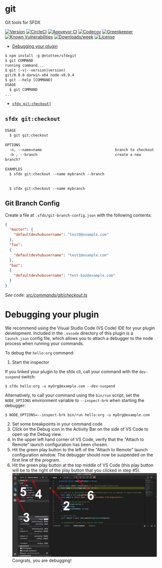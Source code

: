 git
===

Git tools for SFDX

[![Version](https://img.shields.io/npm/v/git.svg)](https://npmjs.org/package/git)
[![CircleCI](https://circleci.com/gh/dev/git/tree/master.svg?style=shield)](https://circleci.com/gh/dev/git/tree/master)
[![Appveyor CI](https://ci.appveyor.com/api/projects/status/github/dev/git?branch=master&svg=true)](https://ci.appveyor.com/project/heroku/git/branch/master)
[![Codecov](https://codecov.io/gh/dev/git/branch/master/graph/badge.svg)](https://codecov.io/gh/dev/git)
[![Greenkeeper](https://badges.greenkeeper.io/dev/git.svg)](https://greenkeeper.io/)
[![Known Vulnerabilities](https://snyk.io/test/github/dev/git/badge.svg)](https://snyk.io/test/github/dev/git)
[![Downloads/week](https://img.shields.io/npm/dw/git.svg)](https://npmjs.org/package/git)
[![License](https://img.shields.io/npm/l/git.svg)](https://github.com/dev/git/blob/master/package.json)

<!-- toc -->
* [Debugging your plugin](#debugging-your-plugin)
<!-- tocstop -->
<!-- install -->
<!-- usage -->
```sh-session
$ npm install -g @ntotten/sfdxgit
$ git COMMAND
running command...
$ git (-v|--version|version)
git/0.0.0 darwin-x64 node-v8.9.4
$ git --help [COMMAND]
USAGE
  $ git COMMAND
...
```
<!-- usagestop -->
<!-- commands -->
* [`sfdx git:checkout]`](#git-helloorg-file)

## `sfdx git:checkout`

```
USAGE
  $ git git:checkout

OPTIONS
  -n, --name=name                                  branch to checkout
  -b , --branch                                    create a new branch?

EXAMPLES
  $ sfdx git:checkout --name mybranch --branch 
  

  $ sfdx git:checkout --name mybranch
```

## Git Branch Config
Create a file at `.sfdx/git-branch-config.json` with the following contents:

```json
{
  "master": {
    "defaultdevhubusername": "test0@example.com"
  },
  "foo":
  {
    "defaultdevhubusername": "test1@example.com"
  },
  "baz":
  {
    "defaultdevhubusername": "test-baz@example.com"
  }
}
```

_See code: [src/commands/git/checkout.ts](https://github.com/ntotten/sfdxgit/blob/v0.0.0/src/commands/git/checkout.ts)_
<!-- commandsstop -->
<!-- debugging-your-plugin -->
# Debugging your plugin
We recommend using the Visual Studio Code (VS Code) IDE for your plugin development. Included in the `.vscode` directory of this plugin is a `launch.json` config file, which allows you to attach a debugger to the node process when running your commands.

To debug the `hello:org` command: 
1. Start the inspector
  
If you linked your plugin to the sfdx cli, call your command with the `dev-suspend` switch: 
```sh-session
$ sfdx hello:org -u myOrg@example.com --dev-suspend
```
  
Alternatively, to call your command using the `bin/run` script, set the `NODE_OPTIONS` environment variable to `--inspect-brk` when starting the debugger:
```sh-session
$ NODE_OPTIONS=--inspect-brk bin/run hello:org -u myOrg@example.com
```

2. Set some breakpoints in your command code
3. Click on the Debug icon in the Activity Bar on the side of VS Code to open up the Debug view.
4. In the upper left hand corner of VS Code, verify that the "Attach to Remote" launch configuration has been chosen.
5. Hit the green play button to the left of the "Attach to Remote" launch configuration window. The debugger should now be suspended on the first line of the program. 
6. Hit the green play button at the top middle of VS Code (this play button will be to the right of the play button that you clicked in step #5).
<br><img src=".images/vscodeScreenshot.png" width="480" height="278"><br>
Congrats, you are debugging!
